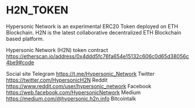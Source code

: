 # H2N_TOKEN
Hypersonic Network is an experimental ERC20 Token deployed on ETH Blockchain. H2N is the latest collaborative decentralized ETH Blockchain based platform.

Hypersonic Network (H2N) token contract
https://etherscan.io/address/0x4ddd5fc76fa654e15132c606c0d65d38056c4be9#code

Social site
Telegram https://t.me/Hypersonic_Network
Twitter  https://twitter.com/HypersonicH2N 
Reddit   https://www.reddit.com/user/hypersonic_network
Facebook https://web.facebook.com/HypersonicNetwork
Medium   https://medium.com/@hypersonic.h2n.info
Bitcointalk 
